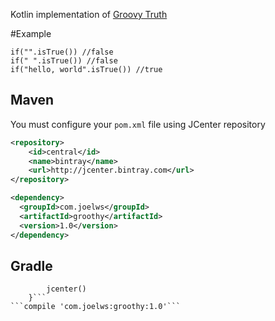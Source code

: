 Kotlin implementation of [Groovy Truth](http://groovy-lang.org/semantics.html#Groovy-Truth)

#Example

```
if("".isTrue()) //false  
if(" ".isTrue()) //false  
if("hello, world".isTrue()) //true 
```

## Maven

You must configure your ```pom.xml``` file using JCenter repository

```xml  
<repository>
    <id>central</id>
    <name>bintray</name>
    <url>http://jcenter.bintray.com</url>
</repository>
```

```xml
<dependency>
  <groupId>com.joelws</groupId>
  <artifactId>groothy</artifactId>
  <version>1.0</version>
</dependency>
```

## Gradle
```repositories {
        jcenter()
    }```
```compile 'com.joelws:groothy:1.0'```
